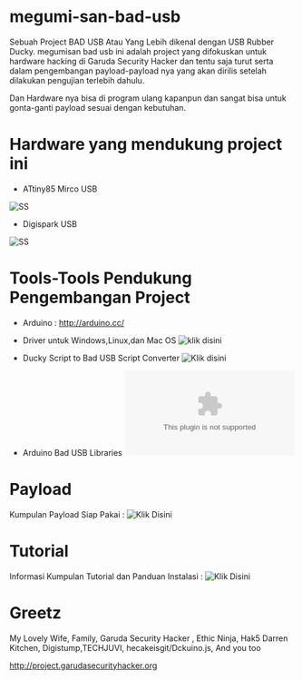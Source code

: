 # megumi-san-bad-usb
Sebuah Project BAD USB Atau Yang Lebih dikenal dengan USB Rubber Ducky. megumisan bad usb ini adalah project yang difokuskan untuk hardware hacking di Garuda Security Hacker dan tentu saja turut serta dalam pengembangan payload-payload nya yang akan dirilis setelah dilakukan pengujian terlebih dahulu.

Dan Hardware nya bisa di program ulang kapanpun dan sangat bisa untuk gonta-ganti payload sesuai dengan kebutuhan.

# Hardware yang mendukung project ini

- ATtiny85 Mirco USB

![SS](http://store.zenix.lk/411-large_default/digispark-attiny85-development-board.jpg)

- Digispark USB

![SS](https://i.ebayimg.com/images/g/GdoAAOSwiLdV~BaV/s-l300.jpg)

# Tools-Tools Pendukung Pengembangan Project

- Arduino : http://arduino.cc/

- Driver untuk Windows,Linux,dan Mac OS ![klik disini](https://github.com/Yukinoshita47/megumi-san-bad-usb/tree/master/Driver%20for%20ATiny85%20And%20Digispark)

- Ducky Script to Bad USB Script Converter ![Klik disini](https://github.com/Yukinoshita47/megumi-san-bad-usb/tree/master/Ducky%20Script%20to%20Bad%20USB%20Script%20Converter)

- Arduino Bad USB Libraries ![Klik Disini](https://github.com/Yukinoshita47/megumi-san-bad-usb/blob/master/libraries.zip)

# Payload

Kumpulan Payload Siap Pakai : ![Klik Disini](https://github.com/Yukinoshita47/megumi-san-bad-usb/tree/master/payload)

# Tutorial

Informasi Kumpulan Tutorial dan Panduan Instalasi : ![Klik Disini](https://github.com/Yukinoshita47/megumi-san-bad-usb/tree/master/tutorial)

# Greetz

My Lovely Wife, Family, Garuda Security Hacker , Ethic Ninja, Hak5 Darren Kitchen, Digistump,TECHJUVI, hecakeisgit/Dckuino.js, And you too

http://project.garudasecurityhacker.org
